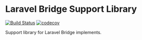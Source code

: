 # Laravel Bridge Support Library

[![Build Status](https://travis-ci.com/laravel-bridge/support.svg?branch=master)](https://travis-ci.com/laravel-bridge/support)
[![codecov](https://codecov.io/gh/laravel-bridge/support/branch/master/graph/badge.svg)](https://codecov.io/gh/laravel-bridge/support)

Support library for Laravel Bridge implements.
